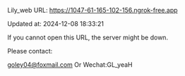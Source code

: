 Lily_web URL: https://1047-61-165-102-156.ngrok-free.app

Updated at: 2024-12-08 18:33:21

If you cannot open this URL, the server might be down.

Please contact: 

goley04@foxmail.com Or Wechat:GL_yeaH
